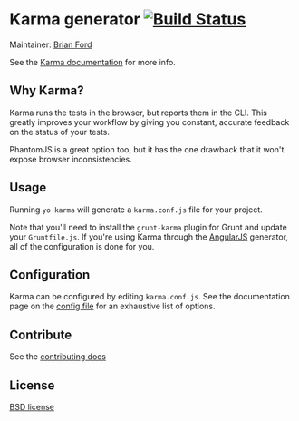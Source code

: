 # Karma generator [![Build Status](https://secure.travis-ci.org/yeoman/generator-karma.png?branch=master)](http://travis-ci.org/yeoman/generator-karma)

Maintainer: [Brian Ford](https://github.com/btford)

See the [Karma documentation](http://karma-runner.github.com/) for more info.

## Why Karma?
Karma runs the tests in the browser, but reports them in the CLI. This greatly improves your workflow by giving you constant, accurate feedback on the status of your tests.

PhantomJS is a great option too, but it has the one drawback that it won't expose browser inconsistencies.

## Usage

Running `yo karma` will generate a `karma.conf.js` file for your project.

Note that you'll need to install the `grunt-karma` plugin for Grunt and update your `Gruntfile.js`. If you're using Karma through the [AngularJS](https://github.com/yeoman/generator-angular) generator, all of the configuration is done for you.

## Configuration
Karma can be configured by editing `karma.conf.js`. See the documentation page on the [config file](http://karma-runner.github.com/0.8/config/configuration-file.html) for an exhaustive list of options.

## Contribute

See the [contributing docs](https://github.com/yeoman/yeoman/blob/master/contributing.md)


## License

[BSD license](http://opensource.org/licenses/bsd-license.php)
